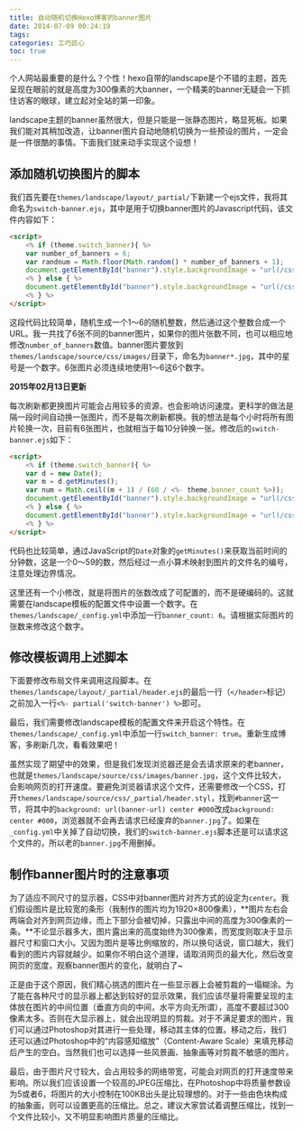 ```yaml
---
title: 自动随机切换Hexo博客的banner图片
date: 2014-07-09 00:24:19
tags:
categories: 工巧匠心
toc: true
---
```


个人网站最重要的是什么？个性！hexo自带的landscape是个不错的主题，首先呈现在眼前的就是高度为300像素的大banner，一个精美的banner无疑会一下抓住访客的眼球，建立起对全站的第一印象。

landscape主题的banner虽然很大，但是只能是一张静态图片，略显死板。如果我们能对其稍加改造，让banner图片自动地随机切换为一些预设的图片，一定会是一件很酷的事情。下面我们就来动手实现这个设想！

<!--more-->

## 添加随机切换图片的脚本

我们首先要在`themes/landscape/layout/_partial/`下新建一个ejs文件，我将其命名为`switch-banner.ejs`，其中是用于切换banner图片的Javascript代码，该文件内容如下：

```html
<script>
    <% if (theme.switch_banner){ %>
    var number_of_banners = 6;
    var randnum = Math.floor(Math.random() * number_of_banners + 1);
    document.getElementById("banner").style.backgroundImage = "url(/css/images/banner" + randnum + ".jpg)";
    <% } else { %>
    document.getElementById("banner").style.backgroundImage = "url(/css/images/banner.jpg)";
    <% } %>
</script>
```

这段代码比较简单，随机生成一个1～6的随机整数，然后通过这个整数合成一个URL。我一共找了6张不同的banner图片，如果你的图片张数不同，也可以相应地修改`number_of_banners`数值。banner图片要放到`themes/landscape/source/css/images/`目录下，命名为`banner*.jpg`，其中的星号是一个数字。6张图片必须连续地使用1～6这6个数字。

**2015年02月13日更新**

每次刷新都更换图片可能会占用较多的资源，也会影响访问速度。更科学的做法是隔一段时间自动换一张图片，而不是每次刷新都换。我的想法是每个小时将所有图片轮换一次，目前有6张图片，也就相当于每10分钟换一张。修改后的`switch-banner.ejs`如下：

```html
<script>
    <% if (theme.switch_banner){ %>
    var d = new Date();
    var m = d.getMinutes();
    var num = Math.ceil((m + 1) / (60 / <%- theme.banner_count %>));
    document.getElementById("banner").style.backgroundImage = "url(/css/images/banner" + num + ".jpg)";
    <% } else { %>
    document.getElementById("banner").style.backgroundImage = "url(/css/images/banner.jpg)";
    <% } %>
</script>
```

代码也比较简单，通过JavaScript的`Date`对象的`getMinutes()`来获取当前时间的分钟数，这是一个0～59的数，然后经过一点小算术映射到图片的文件名的编号，注意处理边界情况。

这里还有一个小修改，就是将图片的张数改成了可配置的，而不是硬编码的。这就需要在landscape模板的配置文件中设置一个数字。在`themes/landscape/_config.yml`中添加一行`banner_count: 6`。请根据实际图片的张数来修改这个数字。

## 修改模板调用上述脚本

下面要修改布局文件来调用这段脚本。在`themes/landscape/layout/_partial/header.ejs`的最后一行（`</header>`标记）之前加入一行`<%- partial('switch-banner') %>`即可。

最后，我们需要修改landscape模板的配置文件来开启这个特性。在`themes/landscape/_config.yml`中添加一行`switch_banner: true`。重新生成博客，多刷新几次，看看效果吧！

虽然实现了期望中的效果，但是我们发现浏览器还是会去请求原来的老banner，也就是`themes/landscape/source/css/images/banner.jpg`，这个文件比较大，会影响网页的打开速度。要避免浏览器请求这个文件，还需要修改一个CSS，打开`themes/landscape/source/css/_partial/header.styl`，找到`#banner`这一节，将其中的`background: url(banner-url) center #000`改成`background: center #000`，浏览器就不会再去请求已经废弃的`banner.jpg`了。如果在`_config.yml`中关掉了自动切换，我们的`switch-banner.ejs`脚本还是可以请求这个文件的，所以老的`banner.jpg`不用删掉。

## 制作banner图片时的注意事项

为了适应不同尺寸的显示器，CSS中对banner图片对齐方式的设定为`center`。我们假设图片是比较宽的条形（我制作的图片均为1920×800像素），**图片左右会两端会对齐到网页边缘，而上下部分会被切掉，只露出中间的高度为300像素的一条。**不论显示器多大，图片露出来的高度始终为300像素，而宽度则取决于显示器尺寸和窗口大小。又因为图片是等比例缩放的，所以换句话说，窗口越大，我们看到的图片内容就越少。如果你不明白这个道理，请取消网页的最大化，然后改变网页的宽度，观察banner图片的变化，就明白了~

正是由于这个原因，我们精心挑选的图片在一些显示器上会被剪裁的一塌糊涂。为了能在各种尺寸的显示器上都达到较好的显示效果，我们应该尽量将需要呈现的主体放在图片的中间位置（垂直方向的中间，水平方向无所谓），高度不要超过300像素太多。否则在大显示器上，就会出现明显的剪裁。对于不满足要求的图片，我们可以通过Photoshop对其进行一些处理，移动其主体的位置。移动之后，我们还可以通过Photoshop中的“内容感知缩放”（Content-Aware Scale）来填充移动后产生的空白。当然我们也可以选择一些风景画、抽象画等对剪裁不敏感的图片。

最后，由于图片尺寸较大，会占用较多的网络带宽，可能会对网页的打开速度带来影响。所以我们应该设置一个较高的JPEG压缩比，在Photoshop中将质量参数设为5或者6，将图片的大小控制在100KB出头是比较理想的。对于一些由色块构成的抽象画，则可以设置更高的压缩比。总之，建议大家尝试着调整压缩比，找到一个文件比较小，又不明显影响图片质量的压缩比。
